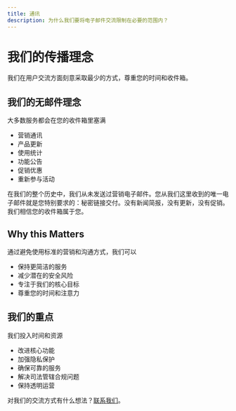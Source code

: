 ```yaml
---
title: 通讯
description: 为什么我们要将电子邮件交流限制在必要的范围内？
---
```


# 我们的传播理念

我们在用户交流方面刻意采取最少的方式，尊重您的时间和收件箱。

## 我们的无邮件理念

大多数服务都会在您的收件箱里塞满
- 营销通讯
- 产品更新
- 使用统计
- 功能公告
- 促销优惠
- 重新参与活动

在我们的整个历史中，我们从未发送过营销电子邮件。您从我们这里收到的唯一电子邮件就是您特别要求的：秘密链接交付。没有新闻简报，没有更新，没有促销。我们相信您的收件箱属于您。

## Why this Matters

通过避免使用标准的营销和沟通方式，我们可以
- 保持更简洁的服务
- 减少潜在的安全风险
- 专注于我们的核心目标
- 尊重您的时间和注意力

## 我们的重点

我们投入时间和资源
- 改进核心功能
- 加强隐私保护
- 确保可靠的服务
- 解决司法管辖合规问题
- 保持透明运营

对我们的交流方式有什么想法？[联系我们](https://onetimesecret.com/feedback)。
